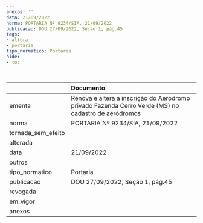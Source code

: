 ```yaml
---
anexos: ''
data: 21/09/2022
norma: PORTARIA Nº 9234/SIA, 21/09/2022
publicacao: DOU 27/09/2022, Seção 1, pág.45
tags:
- altera
- portaria
tipo_normatico: Portaria
hide: 
- toc 
 
---
```


|                    | Documento                                                                                           |
|:-------------------|:----------------------------------------------------------------------------------------------------|
| ementa             | Renova e altera a inscrição do Aeródromo privado Fazenda Cerro Verde (MS) no cadastro de aeródromos |
| norma              | PORTARIA Nº 9234/SIA, 21/09/2022                                                                    |
| tornada_sem_efeito |                                                                                                     |
| alterada           |                                                                                                     |
| data               | 21/09/2022                                                                                          |
| outros             |                                                                                                     |
| tipo_normatico     | Portaria                                                                                            |
| publicacao         | DOU 27/09/2022, Seção 1, pág.45                                                                     |
| revogada           |                                                                                                     |
| em_vigor           |                                                                                                     |
| anexos             |                                                                                                     |